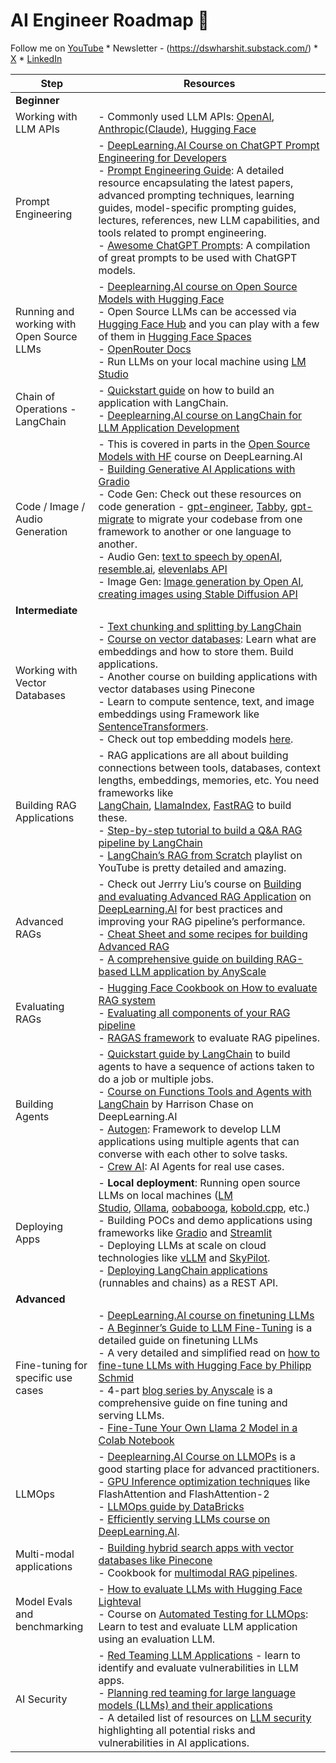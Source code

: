# AI Engineer Roadmap 🤖

Follow me on [YouTube](https://www.youtube.com/channel/UCH-xwLTKQaABNs2QmGxK2bQ/) * Newsletter - (https://dswharshit.substack.com/) * [X](https://twitter.com/dswharshit) * [LinkedIn](https://www.linkedin.com/in/tyagiharshit/)



| Step                               | Resources |
|------------------------------------|-----------|
| **Beginner**                       |           |
| Working with LLM APIs              | - Commonly used LLM APIs: [OpenAI](https://www.notion.so/Resources-34b331afa220479889666fb6e0f245f7?pvs=21), [Anthropic(Claude)](https://docs.anthropic.com/claude/reference/getting-started-with-the-api), [Hugging Face](https://huggingface.co/inference-api) |
| Prompt Engineering                 | - [DeepLearning.AI Course on ChatGPT Prompt Engineering for Developers](http://DeepLearning.AI)<br>- [Prompt Engineering Guide](https://www.promptingguide.ai/): A detailed resource encapsulating the latest papers, advanced prompting techniques, learning guides, model-specific prompting guides, lectures, references, new LLM capabilities, and tools related to prompt engineering.<br>- [Awesome ChatGPT Prompts](https://github.com/f/awesome-chatgpt-prompts): A compilation of great prompts to be used with ChatGPT models. |
| Running and working with Open Source LLMs | - [Deeplearning.AI course on Open Source Models with Hugging Face](http://Deeplearning.AI)<br>- Open Source LLMs can be accessed via [Hugging Face Hub](https://huggingface.co/models) and you can play with a few of them in [Hugging Face Spaces](https://huggingface.co/spaces)<br>- [OpenRouter Docs](https://openrouter.ai/docs#quick-start)<br>- Run LLMs on your local machine using [LM Studio](https://lmstudio.ai/) |
| Chain of Operations - LangChain    | - [Quickstart guide](https://python.langchain.com/docs/get_started/quickstart/) on how to build an application with LangChain.<br>- [Deeplearning.AI course on LangChain for LLM Application Development](http://Deeplearning.AI) |
| Code / Image / Audio Generation    | - This is covered in parts in the [Open Source Models with HF](https://www.deeplearning.ai/short-courses/open-source-models-hugging-face/) course on DeepLearning.AI<br>- [Building Generative AI Applications with Gradio](https://www.deeplearning.ai/short-courses/building-generative-ai-applications-with-gradio/)<br>- Code Gen: Check out these resources on code generation - [gpt-engineer](https://github.com/gpt-engineer-org/gpt-engineer), [Tabby](https://tabby.tabbyml.com/), [gpt-migrate](https://github.com/joshpxyne/gpt-migrate) to migrate your codebase from one framework to another or one language to another.<br>- Audio Gen: [text to speech by openAI](https://platform.openai.com/docs/guides/text-to-speech), [resemble.ai](https://www.resemble.ai/), [elevenlabs API](https://elevenlabs.io/docs/api-reference/text-to-speech)<br>- Image Gen: [Image generation by Open AI](https://platform.openai.com/docs/guides/images?context=node), [creating images using Stable Diffusion API](https://replicate.com/docs/get-started/discord-bot) |
| **Intermediate**                   |           |
| Working with Vector Databases      | - [Text chunking and splitting by LangChain](https://python.langchain.com/docs/modules/data_connection/document_transformers/)<br>- [Course on vector databases](https://www.deeplearning.ai/short-courses/vector-databases-embeddings-applications/): Learn what are embeddings and how to store them. Build applications.<br>- Another course on building applications with vector databases using Pinecone<br>- Learn to compute sentence, text, and image embeddings using Framework like [SentenceTransformers](https://www.sbert.net/).<br>- Check out top embedding models [here](https://huggingface.co/spaces/mteb/leaderboard). |
| Building RAG Applications           | - RAG applications are all about building connections between tools, databases, context lengths, embeddings, memories, etc. You need frameworks like [LangChain](https://python.langchain.com/docs/get_started/introduction), [LlamaIndex](https://docs.llamaindex.ai/en/stable/), [FastRAG](https://github.com/IntelLabs/fastRAG) to build these.<br>- [Step-by-step tutorial to build a Q&A RAG pipeline by LangChain](https://python.langchain.com/docs/use_cases/question_answering/quickstart)<br>- [LangChain’s RAG from Scratch](https://www.youtube.com/watch?v=wd7TZ4w1mSw&list=PLfaIDFEXuae2LXbO1_PKyVJiQ23ZztA0x&ab_channel=LangChain) playlist on YouTube is pretty detailed and amazing. |
| Advanced RAGs                       | - Check out Jerrry Liu’s course on [Building and evaluating Advanced RAG Application](https://www.deeplearning.ai/short-courses/building-evaluating-advanced-rag/) on [DeepLearning.AI](http://DeepLearning.AI) for best practices and improving your RAG pipeline’s performance.<br>- [Cheat Sheet and some recipes for building Advanced RAG](https://www.llamaindex.ai/blog/a-cheat-sheet-and-some-recipes-for-building-advanced-rag-803a9d94c41b)<br>- [A comprehensive guide on building RAG-based LLM application by AnyScale](https://www.anyscale.com/blog/a-comprehensive-guide-for-building-rag-based-llm-applications-part-1) |
| Evaluating RAGs                     | - [Hugging Face Cookbook on How to evaluate RAG system](https://huggingface.co/learn/cookbook/en/rag_evaluation)<br>- [Evaluating all components of your RAG pipeline](https://www.anyscale.com/blog/a-comprehensive-guide-for-building-rag-based-llm-applications-part-1#evaluator)<br>- [RAGAS framework](https://docs.ragas.io/en/stable/) to evaluate RAG pipelines. |
| Building Agents                     | - [Quickstart guide by LangChain](https://python.langchain.com/docs/modules/agents/) to build agents to have a sequence of actions taken to do a job or multiple jobs.<br>- [Course on Functions Tools and Agents with LangChain](https://www.deeplearning.ai/short-courses/functions-tools-agents-langchain/) by Harrison Chase on DeepLearning.AI<br>- [Autogen](https://microsoft.github.io/autogen/docs/Getting-Started): Framework to develop LLM applications using multiple agents that can converse with each other to solve tasks.<br>- [Crew AI](https://www.crewai.com/): AI Agents for real use cases. |
| Deploying Apps                      | - **Local deployment**: Running open source LLMs on local machines ([LM Studio](https://lmstudio.ai/), [Ollama](https://ollama.ai/), [oobabooga](https://github.com/oobabooga/text-generation-webui), [kobold.cpp](https://github.com/LostRuins/koboldcpp), etc.)<br>- Building POCs and demo applications using frameworks like [Gradio](https://www.gradio.app/) and [Streamlit](https://docs.streamlit.io/)<br>- Deploying LLMs at scale on cloud technologies like [vLLM](https://github.com/vllm-project/vllm/tree/main) and [SkyPilot](https://skypilot.readthedocs.io/en/latest/).<br>- [Deploying LangChain applications](https://python.langchain.com/docs/langserve/) (runnables and chains) as a REST API. |
| **Advanced**                        |           |
| Fine-tuning for specific use cases  | - [DeepLearning.AI course on finetuning LLMs](http://DeepLearning.AI)<br>- [A Beginner’s Guide to LLM Fine-Tuning](https://mlabonne.github.io/blog/posts/A_Beginners_Guide_to_LLM_Finetuning.html) is a detailed guide on finetuning LLMs<br>- A very detailed and simplified read on [how to fine-tune LLMs with Hugging Face by Philipp Schmid](https://www.philschmid.de/fine-tune-llms-in-2024-with-trl)<br>- 4-part [blog series by Anyscale](https://www.anyscale.com/blog/how-to-fine-tune-and-serve-llms) is a comprehensive guide on fine tuning and serving LLMs.<br>- [Fine-Tune Your Own Llama 2 Model in a Colab Notebook](https://mlabonne.github.io/blog/posts/Fine_Tune_Your_Own_Llama_2_Model_in_a_Colab_Notebook.html) |
| LLMOps                              | - [Deeplearning.AI Course on LLMOPs](http://Deeplearning.AI) is a good starting place for advanced practitioners.<br>- [GPU Inference optimization techniques](https://huggingface.co/docs/transformers/main/en/perf_infer_gpu_one) like FlashAttention and FlashAttention-2<br>- [LLMOps guide by DataBricks](https://www.databricks.com/glossary/llmops)<br>- [Efficiently serving LLMs course on DeepLearning.AI](https://www.deeplearning.ai/short-courses/efficiently-serving-llms/). |
| Multi-modal applications            | - [Building hybrid search apps with vector databases like Pinecone](https://www.deeplearning.ai/short-courses/building-applications-vector-databases/)<br>- Cookbook for [multimodal RAG pipelines](https://github.com/langchain-ai/langchain/blob/master/cookbook/Semi_structured_and_multi_modal_RAG.ipynb). |
| Model Evals and benchmarking        | - [How to evaluate LLMs with Hugging Face Lighteval](https://www.philschmid.de/sagemaker-evaluate-llm-lighteval)<br>- Course on [Automated Testing for LLMOps](https://www.deeplearning.ai/short-courses/automated-testing-llmops/): Learn to test and evaluate LLM application using an evaluation LLM. |
| AI Security                         | - [Red Teaming LLM Applications](https://www.deeplearning.ai/short-courses/red-teaming-llm-applications/) - learn to identify and evaluate vulnerabilities in LLM apps.<br>- [Planning red teaming for large language models (LLMs) and their applications](https://learn.microsoft.com/en-us/azure/ai-services/openai/concepts/red-teaming)<br>- A detailed list of resources on [LLM security](https://llmsecurity.net/) highlighting all potential risks and vulnerabilities in AI applications. |

